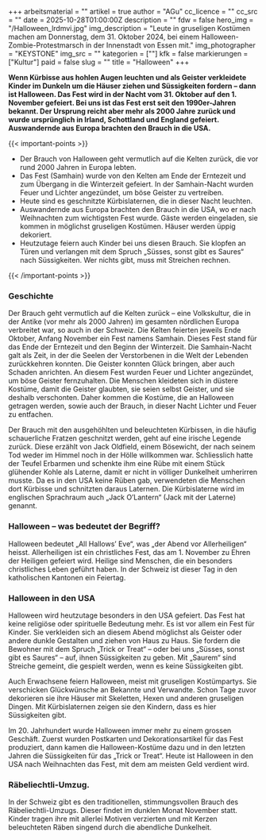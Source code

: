 +++
arbeitsmaterial = ""
artikel = true
author = "AGu"
cc_licence = ""
cc_src = ""
date = 2025-10-28T01:00:00Z
description = ""
fdw = false
hero_img = "/Halloween_lrdmvi.jpg"
img_description = "Leute in gruseligen Kostümen machen am Donnerstag, dem 31. Oktober 2024, bei einem Halloween-Zombie-Protestmarsch in der Innenstadt von Essen mit."
img_photographer = "KEYSTONE"
img_src = ""
kategorien = [""]
kfk = false
markierungen = ["Kultur"]
paid = false
slug = ""
title = "Halloween"
+++

**Wenn Kürbisse aus hohlen Augen leuchten und als Geister verkleidete Kinder im Dunkeln um die Häuser ziehen und Süssigkeiten fordern – dann ist Halloween. Das Fest wird in der Nacht vom 31. Oktober auf den 1. November gefeiert. Bei uns ist das Fest erst seit den 1990er-Jahren bekannt. Der Ursprung reicht aber mehr als 2000 Jahre zurück und wurde ursprünglich in Irland, Schottland und England gefeiert. Auswandernde aus Europa brachten den Brauch in die USA.**

{{< important-points >}}

<ul>

<li>Der Brauch von Halloween geht vermutlich auf die Kelten zurück, die vor rund 2000 Jahren in Europa lebten.
</li>

<li>Das Fest (Samhain) wurde von den Kelten am Ende der Erntezeit und zum Übergang in die Winterzeit gefeiert. In der Samhain-Nacht wurden Feuer und Lichter angezündet, um böse Geister zu vertreiben.
</li>

<li>Heute sind es geschnitzte Kürbislaternen, die in dieser Nacht leuchten.
</li>

<li>Auswandernde aus Europa brachten den Brauch in die USA, wo er nach Weihnachten zum wichtigsten Fest wurde. Gäste werden eingeladen, sie kommen in möglichst gruseligen Kostümen. Häuser werden üppig dekoriert.
</li>

<li>Heutzutage feiern auch Kinder bei uns diesen Brauch. Sie klopfen an Türen und verlangen mit dem Spruch „Süsses, sonst gibt es Saures“ nach Süssigkeiten. Wer nichts gibt, muss mit Streichen rechnen.
</li>

</ul>

{{< /important-points >}}

### Geschichte

Der Brauch geht vermutlich auf die Kelten zurück – eine Volkskultur, die in der Antike (vor mehr als 2000 Jahren) im gesamten nördlichen Europa verbreitet war, so auch in der Schweiz. Die Kelten feierten jeweils Ende Oktober, Anfang November ein Fest namens Samhain. Dieses Fest stand für das Ende der Erntezeit und den Beginn der Winterzeit. Die Samhain-Nacht galt als Zeit, in der die Seelen der Verstorbenen in die Welt der Lebenden zurückkehren konnten. Die Geister konnten Glück bringen, aber auch Schaden anrichten. An diesem Fest wurden Feuer und Lichter angezündet, um böse Geister fernzuhalten. Die Menschen kleideten sich in düstere Kostüme, damit die Geister glaubten, sie seien selbst Geister, und sie deshalb verschonten. Daher kommen die Kostüme, die an Halloween getragen werden, sowie auch der Brauch, in dieser Nacht Lichter und Feuer zu entfachen.

Der Brauch mit den ausgehöhlten und beleuchteten Kürbissen, in die häufig schauerliche Fratzen geschnitzt werden, geht auf eine irische Legende zurück. Diese erzählt von Jack Oldfield, einem Bösewicht, der nach seinem Tod weder im Himmel noch in der Hölle willkommen war. Schliesslich hatte der Teufel Erbarmen und schenkte ihm eine Rübe mit einem Stück glühender Kohle als Laterne, damit er nicht in völliger Dunkelheit umherirren musste. Da es in den USA keine Rüben gab, verwendeten die Menschen dort Kürbisse und schnitzten daraus Laternen. Die Kürbislaterne wird im englischen Sprachraum auch „Jack O’Lantern“ (Jack mit der Laterne) genannt.

### Halloween – was bedeutet der Begriff?

Halloween bedeutet „All Hallows’ Eve“, was „der Abend vor Allerheiligen“ heisst. Allerheiligen ist ein christliches Fest, das am 1. November zu Ehren der Heiligen gefeiert wird. Heilige sind Menschen, die ein besonders christliches Leben geführt haben. In der Schweiz ist dieser Tag in den katholischen Kantonen ein Feiertag.

### Halloween in den USA

Halloween wird heutzutage besonders in den USA gefeiert. Das Fest hat keine religiöse oder spirituelle Bedeutung mehr. Es ist vor allem ein Fest für Kinder. Sie verkleiden sich an diesem Abend möglichst als Geister oder andere dunkle Gestalten und ziehen von Haus zu Haus. Sie fordern die Bewohner mit dem Spruch „Trick or Treat“ – oder bei uns „Süsses, sonst gibt es Saures“ – auf, ihnen Süssigkeiten zu geben. Mit „Saurem“ sind Streiche gemeint, die gespielt werden, wenn es keine Süssigkeiten gibt.

Auch Erwachsene feiern Halloween, meist mit gruseligen Kostümpartys. Sie verschicken Glückwünsche an Bekannte und Verwandte. Schon Tage zuvor dekorieren sie ihre Häuser mit Skeletten, Hexen und anderen gruseligen Dingen. Mit Kürbislaternen zeigen sie den Kindern, dass es hier Süssigkeiten gibt.

Im 20. Jahrhundert wurde Halloween immer mehr zu einem grossen Geschäft. Zuerst wurden Postkarten und Dekorationsartikel für das Fest produziert, dann kamen die Halloween-Kostüme dazu und in den letzten Jahren die Süssigkeiten für das „Trick or Treat“. Heute ist Halloween in den USA nach Weihnachten das Fest, mit dem am meisten Geld verdient wird.

### Räbeliechtli-Umzug. 

In der Schweiz gibt es den traditionellen, stimmungsvollen Brauch des Räbeliechtli-Umzugs. Dieser findet im dunklen Monat November statt. Kinder tragen ihre mit allerlei Motiven verzierten und mit Kerzen beleuchteten Räben singend durch die abendliche Dunkelheit. 